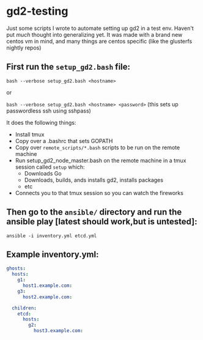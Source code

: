 # gd2-testing
Just some scripts I wrote to automate setting up gd2 in a test env. Haven't put *much* thought into generalizing yet.
It was made with a brand new centos vm in mind, and many things are centos specific (like the glusterfs nightly repos)



## First run the `setup_gd2.bash` file:
`bash --verbose setup_gd2.bash <hostname>`

or

`bash --verbose setup_gd2.bash <hostname> <password>` (this sets up passwordless ssh using sshpass)

It does the following things:
  - Install tmux
  - Copy over a .bashrc that sets GOPATH
  - Copy over `remote_scripts/*.bash` scripts to be run on the remote machine
  - Run setup_gd2_node_master.bash on the remote machine in a tmux session called `setup` which:
    - Downloads Go
    - Downloads, builds, ands installs gd2, installs packages
    - etc
  - Connects you to that tmux session so you can watch the fireworks
  


## Then go to the `ansible/` directory and run the ansible play [latest should work,but is untested]:

`ansible -i inventory.yml etcd.yml`


## Example inventory.yml:

```yml
ghosts:
  hosts:
    g1:
      host1.example.com:
    g3:
      host2.example.com:

  children:
    etcd:
      hosts:
        g2:
          host3.example.com:

```


